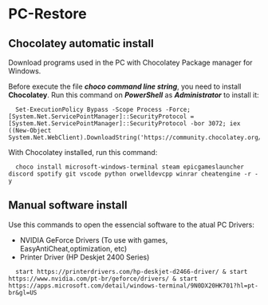 # PC-Restore

## Chocolatey automatic install
Download programs used in the PC with Chocolatey Package manager for Windows.

Before execute the file ***choco command line string***, you need to install **Chocolatey**.
Run this command on ***PowerShell*** as ***Administrator*** to install it:

```Batchfile
  Set-ExecutionPolicy Bypass -Scope Process -Force; [System.Net.ServicePointManager]::SecurityProtocol = [System.Net.ServicePointManager]::SecurityProtocol -bor 3072; iex ((New-Object System.Net.WebClient).DownloadString('https://community.chocolatey.org/install.ps1'))
```

With Chocolatey installed, run this command:
```Batchfile
  choco install microsoft-windows-terminal steam epicgameslauncher discord spotify git vscode python orwelldevcpp winrar cheatengine -r -y
```

## Manual software install
Use this commands to open the essencial software to the atual PC Drivers:
* NVIDIA GeForce Drivers (To use with games, EasyAntiCheat,optimization, etc)
* Printer Driver (HP Deskjet 2400 Series)

```Batchfile
  start https://printerdrivers.com/hp-deskjet-d2466-driver/ & start https://www.nvidia.com/pt-br/geforce/drivers/ & start https://apps.microsoft.com/detail/windows-terminal/9N0DX20HK701?hl=pt-br&gl=US
```

